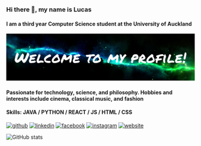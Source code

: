### Hi there 👋, my name is Lucas
#### I am a third year Computer Science student at the University of Auckland
![I am GitHub Readme Generator's creator](https://raw.githubusercontent.com/lucasli233/lucasli233/main/lucasli_banner.jpg)
#### Passionate for technology, science, and philosophy. Hobbies and interests include cinema, classical music, and fashion ####
#### Skills: JAVA / PYTHON / REACT / JS / HTML / CSS ####

[<img src='https://cdn.jsdelivr.net/npm/simple-icons@3.0.1/icons/github.svg' alt='github' height='40'>](https://github.com/lucasli233)  [<img src='https://cdn.jsdelivr.net/npm/simple-icons@3.0.1/icons/linkedin.svg' alt='linkedin' height='40'>](https://www.linkedin.com/in/lucasli233/)  [<img src='https://cdn.jsdelivr.net/npm/simple-icons@3.0.1/icons/facebook.svg' alt='facebook' height='40'>](https://www.facebook.com/LucasShengqiLi)  [<img src='https://cdn.jsdelivr.net/npm/simple-icons@3.0.1/icons/instagram.svg' alt='instagram' height='40'>](https://www.instagram.com/lucass.li_/)  [<img src='https://cdn.jsdelivr.net/npm/simple-icons@3.0.1/icons/icloud.svg' alt='website' height='40' style="fill:#fff">](https://lucasli233.github.io/react-portfolio/)  

![GitHub stats](https://github-readme-stats.vercel.app/api?username=lucasli233&show_icons=true)  
